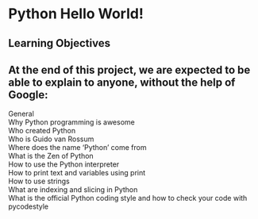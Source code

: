 Python Hello World!
===

Learning Objectives
---
At the end of this project, we are expected to be able to explain to anyone, without the help of Google:
---

General  
Why Python programming is awesome  
Who created Python  
Who is Guido van Rossum  
Where does the name ‘Python’ come from  
What is the Zen of Python  
How to use the Python interpreter  
How to print text and variables using print  
How to use strings  
What are indexing and slicing in Python  
What is the official Python coding style and how to check your code with pycodestyle  
